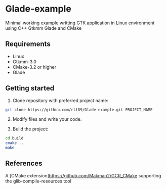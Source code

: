 # Glade-example
Minimal working example writting GTK application in Linux environment using C++ Gtkmm Glade and CMake

## Requirements
* Linux
* Gtkmm-3.0
* CMake-3.2 or higher
* Glade

## Getting started
1. Clone repository with preferred project name:
```bash
git clone https://github.com/rlf89/Glade-example.git PROJECT_NAME
```

2. Modify files and write your code.

3. Build the project:
```bash
cd build
cmake ..
make
```

## References
A [CMake extension]<https://github.com/Makman2/GCR_CMake> supporting the glib-compile-resources tool